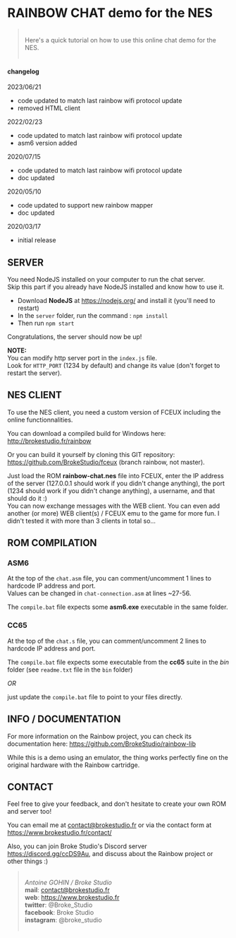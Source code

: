 # RAINBOW CHAT demo for the NES

> &nbsp;  
> Here's a quick tutorial on how to use this online chat demo for the NES.  
> &nbsp;

#### changelog

2023/06/21

- code updated to match last rainbow wifi protocol update
- removed HTML client

2022/02/23

- code updated to match last rainbow wifi protocol update
- asm6 version added

2020/07/15

- code updated to match last rainbow wifi protocol update
- doc updated

2020/05/10

- code updated to support new rainbow mapper
- doc updated

2020/03/17

- initial release

## SERVER

You need NodeJS installed on your computer to run the chat server.  
Skip this part if you already have NodeJS installed and know how to use it.

- Download **NodeJS** at https://nodejs.org/ and install it (you'll need to restart)
- In the `server` folder, run the command : `npm install`
- Then run `npm start`

Congratulations, the server should now be up!

**NOTE:**  
You can modify http server port in the `index.js` file.  
Look for `HTTP_PORT` (1234 by default) and change its value (don't forget to restart the server).

## NES CLIENT

To use the NES client, you need a custom version of FCEUX including the online functionnalities.

You can download a compiled build for Windows here: http://brokestudio.fr/rainbow

Or you can build it yourself by cloning this GIT repository: https://github.com/BrokeStudio/fceux (branch rainbow, not master).

Just load the ROM **rainbow-chat.nes** file into FCEUX, enter the IP address of the server (127.0.0.1 should work if you didn't change anything), the port (1234 should work if you didn't change anything), a username, and that should do it :)  
You can now exchange messages with the WEB client. You can even add another (or more) WEB client(s) / FCEUX emu to the game for more fun. I didn't tested it with more than 3 clients in total so...

## ROM COMPILATION

### ASM6

At the top of the `chat.asm` file, you can comment/uncomment 1 lines to hardcode IP address and port.  
Values can be changed in `chat-connection.asm` at lines ~27-56.

The `compile.bat` file expects some **asm6.exe** executable in the same folder.

### CC65

At the top of the `chat.s` file, you can comment/uncomment 2 lines to hardcode IP address and port.

The `compile.bat` file expects some executable from the **cc65** suite in the _bin_ folder (see `readme.txt` file in the `bin` folder)

_OR_

just update the `compile.bat` file to point to your files directly.

## INFO / DOCUMENTATION

For more information on the Rainbow project, you can check its documentation here: https://github.com/BrokeStudio/rainbow-lib

While this is a demo using an emulator, the thing works perfectly fine on the original hardware with the Rainbow cartridge.

## CONTACT

Feel free to give your feedback, and don't hesitate to create your own ROM and server too!

You can email me at contact@brokestudio.fr or via the contact form at https://www.brokestudio.fr/contact/

Also, you can join Broke Studio's Discord server https://discord.gg/ccDS9Au, and discuss about the Rainbow project or other things :)

> &nbsp;  
> _Antoine GOHIN / Broke Studio_  
> **mail**: contact@brokestudio.fr  
> **web**: https://www.brokestudio.fr  
> **twitter**: @Broke_Studio  
> **facebook**: Broke Studio  
> **instagram**: @broke_studio
> &nbsp;  
> &nbsp;
